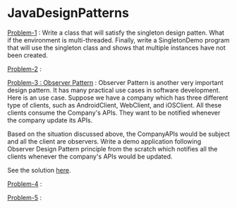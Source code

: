 # JavaDesignPatterns

[Problem-1](https://github.com/azizurice/JavaTutorials/tree/master/JavaDesignPatterns/src/com/letscodes/dp/creational/singleton) : Write a class that will satisfy the singleton design patten. What if the environment is multi-threaded. Finally, write a SingletonDemo program that will use the singleton class and shows that multiple instances have not been created.  

[Problem-2]() :

[Problem-3 : Observer Pattern](https://github.com/azizurice/JavaTutorials/tree/master/JavaDesignPatterns/src/com/letscodes/dp/behavioral/Company) : Observer Pattern is another very important design pattern. It has many practical use cases in software development. Here is an use case. Suppose we have a company which has three different type of clients, such as AndroidClient, WebClient, and iOSClient. All these clients consume the Company's APIs. They want to be notified whenever the company update its APIs. 

Based on the situation discussed above, the CompanyAPIs would be subject and all the client are observers. Write a demo application following Observer Design Pattern principle from the scratch which notifies all the clients whenever the company's APIs would be updated.

See the solution [here](https://github.com/azizurice/JavaTutorials/tree/master/JavaDesignPatterns/src/com/letscodes/dp/behavioral/Company).

[Problem-4]() :

[Problem-5]() :
